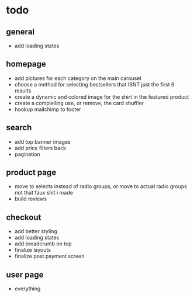 # todo

## general

* add loading states

## homepage

* add pictures for each category on the main carousel
* choose a method for selecting bestsellers that ISNT just the first 6 results
* create a dynamic and colored image for the shirt in the featured product
* create a complelling use, or remove, the card shuffler
* hookup mailchimp to footer

## search

* add top banner images
* add price filters back
* pagination

## product page

* move to selects instead of radio groups, or move to actual radio groups not that faux shit i made
* build reviews

## checkout

* add better styling
* add loading states
* add breadcrumb on top
* finalize layouts
* finalize post payment screen

## user page

* everything